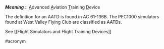 ***Meaning*** :: <u>A</u>dvanced <u>A</u>viation <u>T</u>raining <u>D</u>evice

The definition for an AATD is found in AC 61-136B.
The PFC1000 simulators found at West Valley Flying Club are classified as AATDs.

See [[Flight Simulators and Flight Training Devices]]

#acronym